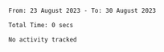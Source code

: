 <!--START_SECTION:waka-->

```txt
From: 23 August 2023 - To: 30 August 2023

Total Time: 0 secs

No activity tracked
```

<!--END_SECTION:waka-->
